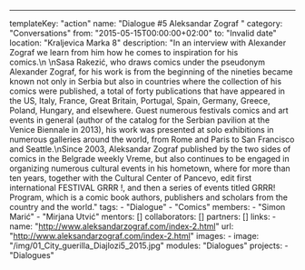 ---
  templateKey: "action"
  name: "Dialogue #5 Aleksandar Zograf "
  category: "Conversations"
  from: "2015-05-15T00:00:00+02:00"
  to: "Invalid date"
  location: "Kraljevica Marka 8"
  description: "In an interview with Alexander Zograf we learn from him how he comes to inspiration for his comics.\n \nSasa Rakezić, who draws comics under the pseudonym Alexander Zograf, for his work is from the beginning of the nineties became known not only in Serbia but also in countries where the collection of his comics were published, a total of forty publications that have appeared in the US, Italy, France, Great Britain, Portugal, Spain, Germany, Greece, Poland, Hungary, and elsewhere. Guest numerous festivals comics and art events in general (author of the catalog for the Serbian pavilion at the Venice Biennale in 2013), his work was presented at solo exhibitions in numerous galleries around the world, from Rome and Paris to San Francisco and Seattle.\nSince 2003, Aleksandar Zograf published by the two sides of comics in the Belgrade weekly Vreme, but also continues to be engaged in organizing numerous cultural events in his hometown, where for more than ten years, together with the Cultural Center of Pancevo, edit first international FESTIVAL GRRR !, and then a series of events titled GRRR! Program, which is a comic book authors, publishers and scholars from the country and the world."
  tags: 
    - "Dialogue"
    - "Comics"
  members: 
    - "Simon Marić"
    - "Mirjana Utvić"
  mentors: []
  collaborators: []
  partners: []
  links: 
    - 
      name: "http://www.aleksandarzograf.com/index-2.html"
      url: "http://www.aleksandarzograf.com/index-2.html"
  images: 
    - 
      image: "/img/01_City_guerilla_Diajlozi5_2015.jpg"
  modules: "Dialogues"
  projects: 
    - "Dialogues"
